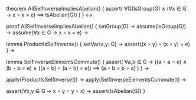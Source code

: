 theorem AllSelfInverseImpliesAbelian() {
  assert(
    ∀G(IsGroup(G) ∧ 
    (∀x ∈ G → x ∘ x = e) 
    ⟹ IsAbelian(G))
  )
} ↔

proof AllSelfInverseImpliesAbelian() {
  setGroup(G) →
  assume(IsGroup(G)) →
  assume(∀x ∈ G → x ∘ x = e) →
  
  lemma ProductIsSelfInverse() {
    setVar(x,y: G) →
    assert((x ∘ y) ∘ (x ∘ y) = e)
  } →
  
  lemma SelfInverseElementsCommute() {
    assert(
      ∀a,b ∈ G → 
      ((a ∘ a = e) ∧ (b ∘ b = e) ∧ ((a ∘ b) ∘ (a ∘ b) = e)) 
      ⟹ (a ∘ b = b ∘ a)
    )
  } →
  
  apply(ProductIsSelfInverse()) →
  apply(SelfInverseElementsCommute()) →
  
  assert(∀x,y ∈ G → x ∘ y = y ∘ x) →
  assert(IsAbelian(G))
}